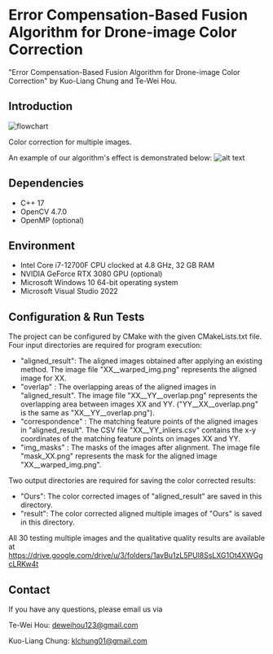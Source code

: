 # Error Compensation-Based Fusion Algorithm for Drone-image Color Correction
"Error Compensation-Based Fusion Algorithm for Drone-image Color Correction" by Kuo-Liang Chung and Te-Wei Hou.

## Introduction
![flowchart](https://github.com/user-attachments/assets/24eb70bb-28d9-49fd-8006-f3d13647a7e3)


Color correction for multiple images.

An example of our algorithm's effect is demonstrated below:
![alt text](sample.png)


## Dependencies
+ C++ 17
+ OpenCV 4.7.0
+ OpenMP (optional)

## Environment
+ Intel Core i7-12700F CPU clocked at 4.8 GHz, 32 GB RAM
+ NVIDIA GeForce RTX 3080 GPU (optional)
+ Microsoft Windows 10 64-bit operating system
+ Microsoft Visual Studio 2022

## Configuration & Run Tests
The project can be configured by CMake with the given CMakeLists.txt file.
Four input directories are required for program execution:
+ "aligned_result": The aligned images obtained after applying an existing method. The image file "XX__warped_img.png" represents the aligned image for XX.
+ "overlap" : The overlapping areas of the aligned images in "aligned_result". The image file "XX__YY__overlap.png" represents the overlapping area between images XX and YY. ("YY__XX__overlap.png" is the same as "XX__YY__overlap.png").
+ "correspondence" : The matching feature points of the aligned images in "aligned_result". The CSV file "XX__YY_inliers.csv" contains the x-y coordinates of the matching feature points on images XX and YY.
+ "img_masks" : The masks of the images after alignment. The image file "mask_XX.png" represents the mask for the aligned image "XX__warped_img.png".

Two output directories are required for saving the color corrected results:
+ "Ours": The color corrected images of "aligned_result" are saved in this directory.
+ "result": The color corrected aligned multiple images of "Ours" is saved in this directory.

All 30 testing multiple images and the qualitative quality results are available at https://drive.google.com/drive/u/3/folders/1avBu1zL5PUl8SsLXG1Ot4XWGgcLRKw4t

## Contact
If you have any questions, please email us via

Te-Wei Hou: deweihou123@gmail.com

Kuo-Liang Chung: klchung01@gmail.com
